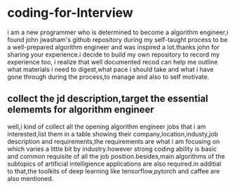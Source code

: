 # coding-for-Interview
i am a new programmer who is determined to become a algorithm engineer,i found john jwasham's github repository during my self-taught process to be a well-prepared algorithm engineer and was inspired a lot.thanks john for sharing your experience.i decide to build my own repository to record my experience too, i realize that well documented recod can help me outline what materials i need to digest,what pace i should take and what i have gone through during the process,to manage and also to self motivate.

## collect the jd description,target the essential elememts for algorithm engineer
well,i kind of collect all the opening algorithm engineer jobs that i am interested,list them in a table showing their company,location,industy,job description and requirements,the requirements are what i am focusing on which varies a little bit by industry.however strong coding ability is basic and common requisite of all the job position.besides,main algorithms of the subtopics of artificial intelligience applications are also required.in additial to that,the toolkits of deep learning like tensorflow,pytorch and caffee are also mentioned.
